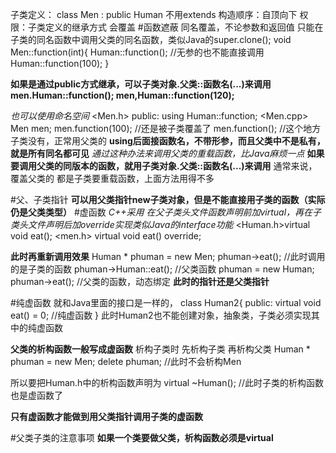 子类定义：
class Men : public Human   不用extends
构造顺序：自顶向下
权限：子类定义的继承方式 会覆盖
#函数遮蔽
同名覆盖，不论参数和返回值
只能在子类的同名函数中调用父类的同名函数，类似Java的super.clone();
void Men::function(int){
		Human::function();            //无参的也不能直接调用
		Human::function(100);
}

**如果是通过public方式继承，可以子类对象.父类::函数名(...)来调用
men.Human::function();
men,Human::function(120);**

*也可以使用命名空间*
<Men.h>
public:
		using Human::function;
<Men.cpp>
Men men;
	men.function(100);            //还是被子类覆盖了
	men.function();                  //这个地方子类没有，正常用父类的
**using后面接函数名，不带形参，而且父类中不是私有，就是所有同名都可见**
*通过这种办法来调用父类的重载函数，比Java麻烦一点*
**如果要调用父类的同版本的函数，就用子类对象.父类::函数名(...)来调用**
通常来说，覆盖父类的  都是子类要重载函数，上面方法用得不多

#父、子类指针
**可以用父类指针new子类对象，但是不能直接用子类的函数（实际仍是父类类型）**
#虚函数
*C++采用  在父子类头文件函数声明前加virtual，再在子类头文件声明后加override实现类似Java的interface功能*
<Human.h>virtual void eat();
<men.h>     virtual void eat() override;

**此时再重新调用效果**
Human * phuman = new Men;
phuman->eat();                            //此时调用的是子类的函数
phuman->Human::eat();               //父类函数
phuman = new Human;
phuman->eat();                             //父类的函数，动态绑定
**此时的指针还是父类指针**

#纯虚函数 
就和Java里面的接口是一样的，
class Human2{
public:
		virtual void eat() = 0;    //纯虚函数
}
此时Human2也不能创建对象，抽象类，子类必须实现其中的纯虚函数

**父类的析构函数一般写成虚函数**   析构子类时  先析构子类 再析构父类
Human * phuman = new Men;
delete phuman;                  //此时不会析构Men

所以要把Human.h中的析构函数声明为
virtual ~Human();   //此时子类的析构函数也是虚函数了

**只有虚函数才能做到用父类指针调用子类的虚函数**

#父类子类的注意事项
**如果一个类要做父类，析构函数必须是virtual**
